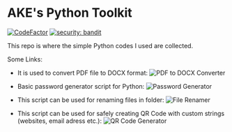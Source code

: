 # AKE's Python Toolkit
[![CodeFactor](https://www.codefactor.io/repository/github/akerdogmus/ake_python_toolkit/badge)](https://www.codefactor.io/repository/github/akerdogmus/ake_python_toolkit)
[![security: bandit](https://img.shields.io/badge/security-bandit-yellow.svg)](https://github.com/PyCQA/bandit)

This repo is where the simple Python codes I used are collected.

Some Links:

- It is used to convert PDF file to DOCX format:
![PDF to DOCX Converter](https://github.com/Akerdogmus/pdf2docx_converter)

- Basic password generator script for Python: 
![Password Generator](https://github.com/Akerdogmus/password_generator)

- This script can be used for renaming files in folder: 
![File Renamer](https://github.com/Akerdogmus/file_renamer)

- This script can be used for safely creating QR Code with custom strings (websites, email adress etc.):
![QR Code Generator](https://github.com/Akerdogmus/qrcode_generator)
